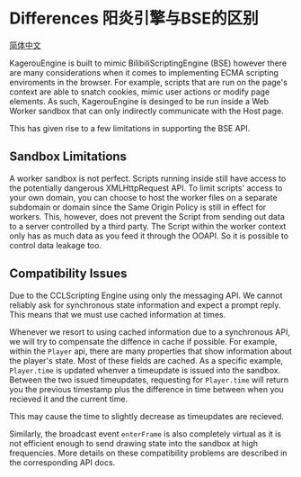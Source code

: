 # Differences 阳炎引擎与BSE的区别
[简体中文](Differences.zh_CN.md)

KagerouEngine is built to mimic BilibiliScriptingEngine (BSE) however there are many 
considerations when it comes to implementing ECMA scripting enviroments in the browser.
For example, scripts that are run on the page's context are able to snatch cookies,
mimic user actions or modify page elements. As such, KagerouEngine is desinged
to be run inside a Web Worker sandbox that can only indirectly communicate with
the Host page.

This has given rise to a few limitations in supporting the BSE API.

## Sandbox Limitations

A worker sandbox is not perfect. Scripts running inside still have access to the
potentially dangerous XMLHttpRequest API. To limit scripts' access to your own
domain, you can choose to host the worker files on a separate subdomain or 
domain since the Same Origin Policy is still in effect for workers. This, 
however, does not prevent the Script from sending out data to a server controlled
by a third party. The Script within the worker context only has as much data as 
you feed it through the OOAPI. So it is possible to control data leakage too.

## Compatibility Issues

Due to the CCLScripting Engine using only the messaging API. We cannot reliably
ask for synchronous state information and expect a prompt reply. This means that 
we must use cached information at times. 

Whenever we resort to using cached information due to a synchronous API, we will
try to compensate the diffence in cache if possible. For example, within the 
`Player` api, there are many properties that show information about the player's
state. Most of these fields are cached. As a specific example, `Player.time` is 
updated whenver a timeupdate is issued into the sandbox. Between the two issued
timeupdates, requesting for `Player.time` will return you the previous timestamp
plus the difference in time between when you recieved it and the current time.

This may cause the time to slightly decrease as timeupdates are recieved.

Similarly, the broadcast event `enterFrame` is also completely virtual as it is
not efficient enough to send drawing state into the sandbox at high frequencies. 
More details on these compatibility problems are described in the corresponding 
API docs.

